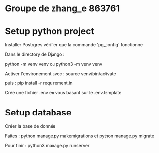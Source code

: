 # Groupe de zhang_e 863761

# Setup python project
Installer Postrgres vérifier que la commande 'pg_config' fonctionne

Dans le directory de Django :

python -m venv venv
ou 
python3 -m venv venv

Activer l'environement avec : 
source venv/bin/activate

puis :
pip install -r requirement.in

Crée une fichier .env en vous basant sur le .env.template

# Setup database
Créer la base de donnée

Faites :
python manage.py makemigrations
et
python manage.py migrate


Pour finir :
python3 manage.py runserver
